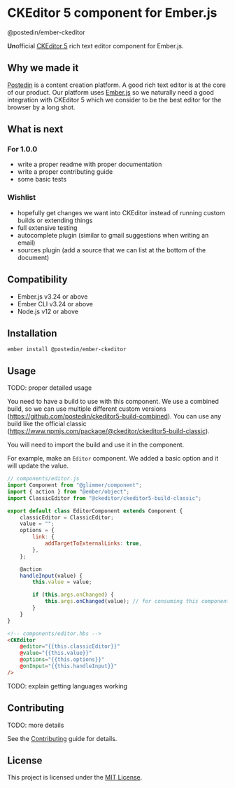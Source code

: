 # CKEditor 5 component for Ember.js

@postedin/ember-ckeditor

**Un**official [CKEditor 5](https://ckeditor.com/ckeditor-5/) rich text editor component for Ember.js.

## Why we made it

[Postedin](https://www.postedin.com) is a content creation platform. A good rich text editor is at the core of our product. Our platform uses [Ember.js](https://emberjs.com) so we naturally need a good integration with CKEditor 5 which we consider to be the best editor for the browser by a long shot.

## What is next

### For 1.0.0

- write a proper readme with proper documentation
- write a proper contributing guide
- some basic tests

### Wishlist

- hopefully get changes we want into CKEditor instead of running custom builds or extending things
- full extensive testing
- autocomplete plugin (similar to gmail suggestions when writing an email)
- sources plugin (add a source that we can list at the bottom of the document)

## Compatibility

- Ember.js v3.24 or above
- Ember CLI v3.24 or above
- Node.js v12 or above

## Installation

```
ember install @postedin/ember-ckeditor
```

## Usage

TODO: proper detailed usage

You need to have a build to use with this component. We use a combined build, so we can use multiple different custom versions (https://github.com/postedin/ckeditor5-build-combined). You can use any build like the official classic (https://www.npmjs.com/package/@ckeditor/ckeditor5-build-classic).

You will need to import the build and use it in the component.

For example, make an `Editor` component. We added a basic option and it will update the value.

```js
// components/editor.js
import Component from "@glimmer/component";
import { action } from "@ember/object";
import ClassicEditor from "@ckeditor/ckeditor5-build-classic";

export default class EditorComponent extends Component {
	classicEditor = ClassicEditor;
	value = "";
	options = {
		link: {
			addTargetToExternalLinks: true,
		},
	};

	@action
	handleInput(value) {
		this.value = value;

		if (this.args.onChanged) {
			this.args.onChanged(value); // for consuming this component and getting the updated value
		}
	}
}
```

```html
<!-- components/editor.hbs -->
<CKEditor
	@editor="{{this.classicEditor}}"
	@value="{{this.value}}"
	@options="{{this.options}}"
	@onInput="{{this.handleInput}}"
/>
```

TODO: explain getting languages working

## Contributing

TODO: more details

See the [Contributing](CONTRIBUTING.md) guide for details.

## License

This project is licensed under the [MIT License](LICENSE.md).
